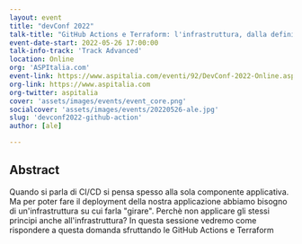```yaml
---
layout: event
title: "devConf 2022"
talk-title: "GitHub Actions e Terraform: l'infrastruttura, dalla definizione al deploy"
event-date-start: 2022-05-26 17:00:00
talk-info-track: 'Track Advanced'
location: Online
org: 'ASPItalia.com'
event-link: https://www.aspitalia.com/eventi/92/DevConf-2022-Online.aspx
org-link: https://www.aspitalia.com
org-twitter: aspitalia
cover: 'assets/images/events/event_core.png'
socialcover: 'assets/images/events/20220526-ale.jpg'
slug: 'devconf2022-github-action'
author: [ale]

---
```

## Abstract
Quando si parla di CI/CD si pensa spesso alla sola componente applicativa. Ma per poter fare il deployment della nostra applicazione abbiamo bisogno di un'infrastruttura su cui farla "girare".
Perchè non applicare gli stessi principi anche all'infrastruttura? In questa sessione vedremo come rispondere a questa domanda sfruttando le GitHub Actions e Terraform